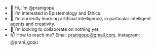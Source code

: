 - 👋   Hi, I’m @pranigopu
- 👀   I’m interested in Epistemology and Ethics.
- 🌱   I’m currently learning artificial intelligence, in particular intelligent agents and creativity.
- 💞️   I’m looking to collaborate on nothing yet.
- 📫   How to reach me? Emai: pranigopu@gmail.com, Instagram: @prani_gopu

<!---
pranigopu/pranigopu is a ✨ special ✨ repository because its `README.md` (this file) appears on your GitHub profile.
You can click the Preview link to take a look at your changes.
--->
